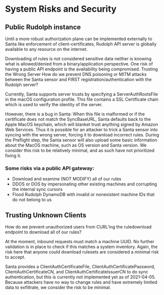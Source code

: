 # System Risks and Security

## Public Rudolph instance
Until a more robust authorization plane can be implemented externally to Santa like enforcement of client-certificates, Rudolph API server is globally available to any resource on the internet.

Downloading of rules is not considered sensitive data neither is knowing what is allowed/denied from a binary/application perspective. One risk of having a public API endpoint is the availability being compromised. 
Trusting the Wrong Server
How do we prevent DNS poisoning or MITM attacks between the Santa sensor and FIRST registration/authentication with the Rudolph server?

Currently, Santa supports server trusts by specifying a ServerAuthRootsFile in the macOS configuration profile. This file contains a SSL Certificate chain which is used to verify the identity of the server. 


However, there is a bug in Santa: When this file is malformed or if the certificate does not match the SyncBaseURL, Santa defaults back to the Apple MacOS keychain, which will blanket trust anything signed by Amazon Web Services. Thus it is possible for an attacker to trick a Santa sensor into syncing with the wrong server, forcing it to download incorrect rules. During the Preflight step, the Santa sensor will also upload some basic information about the MacOS machine, such as OS version and Santa version. We consider this risk to be relatively minimal, and as such have not prioritized fixing it.

### Some risks via a public API gateway:
- Download and examine (NOT MODIFY) all of our rules
- DDOS or DOS by impersonating other existing machines and corrupting the internal sync cursors
- Flood Rudolph DynamoDB with invalid or nonexistent machine IDs that do not belong to us

## Trusting Unknown Clients
How do we prevent unauthorized users from CURL’ing the ruledownload endpoint to download all of our rules?

At the moment, inbound requests must match a machine UUID. No further validation is in place to check if this matches a system inventory. Again, the risk here that anyone could download rulesets are considered a minimal risk to accept. 

Santa provides a ClientAuthCertificateFile, ClientAuthCertificatePassword, ClientAuthCertificateCN, and ClientAuthCertificateIssuerCN to do sync authentication, but this is currently not implemented yet as of 2021-04-05. Because attackers have no way to change rules and have extremely limited data to exfiltrate, we consider the risk to be minimal.